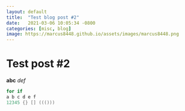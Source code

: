 ```yaml
---
layout: default
title:  "Test blog post #2"
date:   2021-03-06 10:05:34 -0800
categories: [misc, blog]
image: https://marcus8448.github.io/assets/images/marcus8448.png
---
```

# Test post #2

**abc**
*def*
```java
for if 
a b c d e f
12345 {} [] ((()))
```